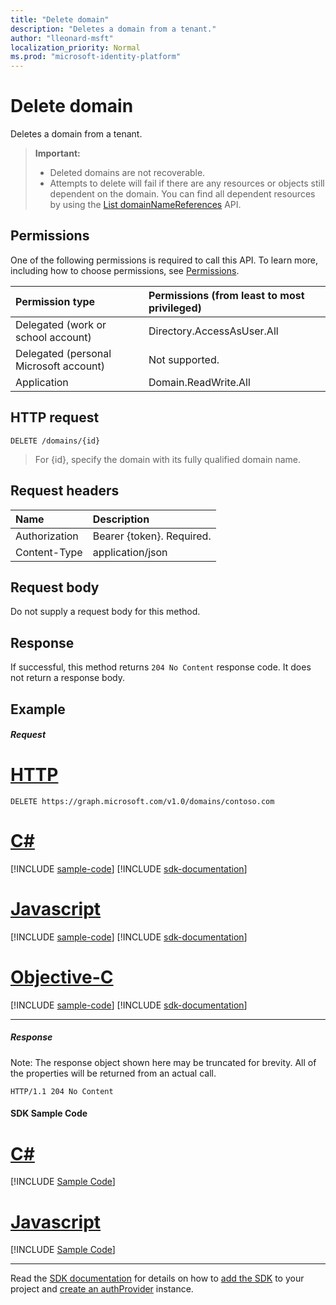 ```yaml
---
title: "Delete domain"
description: "Deletes a domain from a tenant."
author: "lleonard-msft"
localization_priority: Normal
ms.prod: "microsoft-identity-platform"
---
```


# Delete domain

Deletes a domain from a tenant.

> **Important:**
> - Deleted domains are not recoverable.<br />
> - Attempts to delete will fail if there are any resources or objects still dependent on the domain. You can find all dependent resources by using the [List domainNameReferences](domain-list-domainnamereferences.md) API.

## Permissions

One of the following permissions is required to call this API. To learn more, including how to choose permissions, see [Permissions](/graph/permissions-reference).


|Permission type      | Permissions (from least to most privileged)              |
|:--------------------|:---------------------------------------------------------|
|Delegated (work or school account) | Directory.AccessAsUser.All    |
|Delegated (personal Microsoft account) | Not supported.    |
|Application | Domain.ReadWrite.All |

## HTTP request
<!-- { "blockType": "ignored" } -->
```http
DELETE /domains/{id}
```

> For {id}, specify the domain with its fully qualified domain name.

## Request headers

| Name       | Description|
|:---------------|:----------|
| Authorization  | Bearer {token}. Required. |
| Content-Type  | application/json |

## Request body

Do not supply a request body for this method.

## Response

If successful, this method returns `204 No Content` response code. It does not return a response body.

## Example
##### Request


# [HTTP](#tab/http)
<!-- {
  "blockType": "request",
  "sampleKeys": ["contoso.com"],
  "name": "delete_domain"
}-->
```http
DELETE https://graph.microsoft.com/v1.0/domains/contoso.com
```
# [C#](#tab/csharp)
[!INCLUDE [sample-code](../includes/snippets/csharp/delete-domain-csharp-snippets.md)]
[!INCLUDE [sdk-documentation](../includes/snippets/snippets-sdk-documentation-link.md)]

# [Javascript](#tab/javascript)
[!INCLUDE [sample-code](../includes/snippets/javascript/delete-domain-javascript-snippets.md)]
[!INCLUDE [sdk-documentation](../includes/snippets/snippets-sdk-documentation-link.md)]

# [Objective-C](#tab/objc)
[!INCLUDE [sample-code](../includes/snippets/objc/delete-domain-objc-snippets.md)]
[!INCLUDE [sdk-documentation](../includes/snippets/snippets-sdk-documentation-link.md)]

---


##### Response

Note: The response object shown here may be truncated for brevity. All of the properties will be returned from an actual call.
<!-- {
  "blockType": "response",
  "truncated": true
} -->
```http
HTTP/1.1 204 No Content
```
#### SDK Sample Code
# [C#](#tab/CS)
[!INCLUDE [Sample Code]( ../includes/delete_domain-CS-snippets.md)]

# [Javascript](#tab/Javascript)
[!INCLUDE [Sample Code]( ../includes/delete_domain-Javascript-snippets.md)]

---

Read the [SDK documentation](https://docs.microsoft.com/en-us/graph/sdks/sdks-overview) for details on how to [add the SDK](https://docs.microsoft.com/en-us/graph/sdks/sdk-installation) to your project and [create an authProvider](https://docs.microsoft.com/en-us/graph/sdks/choose-authentication-providers) instance.


<!-- uuid: 8fcb5dbc-d5aa-4681-8e31-b001d5168d79
2015-10-25 14:57:30 UTC -->
<!-- {
  "type": "#page.annotation",
  "description": "Delete domain",
  "keywords": "",
  "section": "documentation",
  "tocPath": "",
  "suppressions": [
    "Error: /api-reference/v1.0/api/domain-delete.md:\r\n      Exception processing links.\r\n    System.ArgumentException: Link Definition was null. Link text: !INCLUDE [Sample Code]( ../includes/delete_domain-CS-snippets.md)\r\n      at ApiDoctor.Validation.DocFile.get_LinkDestinations()\r\n      at ApiDoctor.Validation.DocSet.ValidateLinks(Boolean includeWarnings, String[] relativePathForFiles, IssueLogger issues, Boolean requireFilenameCaseMatch, Boolean printOrphanedFiles)",
    "Error: /api-reference/v1.0/api/domain-delete.md:\r\n      Exception processing links.\r\n    System.ArgumentException: Link Definition was null. Link text: !INCLUDE [Sample Code]( ../includes/delete_domain-Javascript-snippets.md)\r\n      at ApiDoctor.Validation.DocFile.get_LinkDestinations()\r\n      at ApiDoctor.Validation.DocSet.ValidateLinks(Boolean includeWarnings, String[] relativePathForFiles, IssueLogger issues, Boolean requireFilenameCaseMatch, Boolean printOrphanedFiles)"
  ]
}-->

